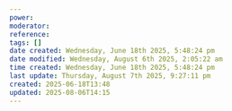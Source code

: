 ```yaml
---
power: 
moderator: 
reference: 
tags: []
date created: Wednesday, June 18th 2025, 5:48:24 pm
date modified: Wednesday, August 6th 2025, 2:05:22 am
time created: Wednesday, June 18th 2025, 5:48:24 pm
last update: Thursday, August 7th 2025, 9:27:11 pm
created: 2025-06-18T13:48
updated: 2025-08-06T14:15
---
```

